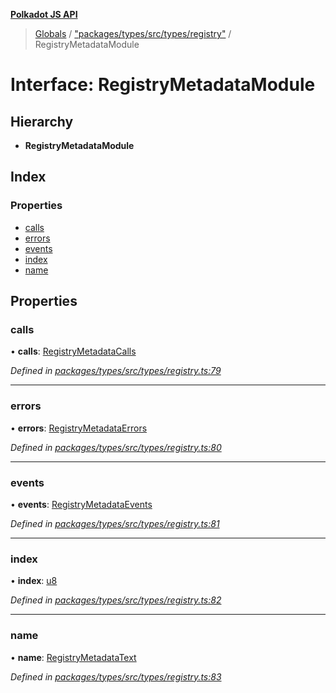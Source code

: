 **[Polkadot JS API](../README.md)**

> [Globals](../globals.md) / ["packages/types/src/types/registry"](../modules/_packages_types_src_types_registry_.md) / RegistryMetadataModule

# Interface: RegistryMetadataModule

## Hierarchy

* **RegistryMetadataModule**

## Index

### Properties

* [calls](_packages_types_src_types_registry_.registrymetadatamodule.md#calls)
* [errors](_packages_types_src_types_registry_.registrymetadatamodule.md#errors)
* [events](_packages_types_src_types_registry_.registrymetadatamodule.md#events)
* [index](_packages_types_src_types_registry_.registrymetadatamodule.md#index)
* [name](_packages_types_src_types_registry_.registrymetadatamodule.md#name)

## Properties

### calls

•  **calls**: [RegistryMetadataCalls](_packages_types_src_types_registry_.registrymetadatacalls.md)

*Defined in [packages/types/src/types/registry.ts:79](https://github.com/polkadot-js/api/blob/95c4f03bc/packages/types/src/types/registry.ts#L79)*

___

### errors

•  **errors**: [RegistryMetadataErrors](../modules/_packages_types_src_types_registry_.md#registrymetadataerrors)

*Defined in [packages/types/src/types/registry.ts:80](https://github.com/polkadot-js/api/blob/95c4f03bc/packages/types/src/types/registry.ts#L80)*

___

### events

•  **events**: [RegistryMetadataEvents](_packages_types_src_types_registry_.registrymetadataevents.md)

*Defined in [packages/types/src/types/registry.ts:81](https://github.com/polkadot-js/api/blob/95c4f03bc/packages/types/src/types/registry.ts#L81)*

___

### index

•  **index**: [u8](_packages_types_src_augment_registry_._registry_.interfacetypes.md#u8)

*Defined in [packages/types/src/types/registry.ts:82](https://github.com/polkadot-js/api/blob/95c4f03bc/packages/types/src/types/registry.ts#L82)*

___

### name

•  **name**: [RegistryMetadataText](_packages_types_src_types_registry_.registrymetadatatext.md)

*Defined in [packages/types/src/types/registry.ts:83](https://github.com/polkadot-js/api/blob/95c4f03bc/packages/types/src/types/registry.ts#L83)*
